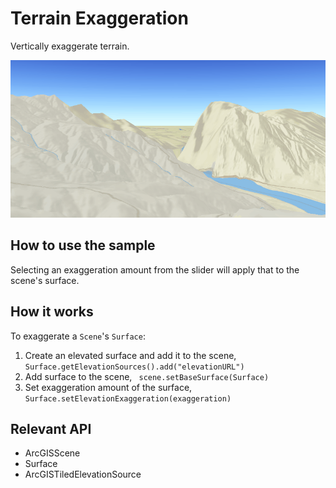 # Terrain Exaggeration

Vertically exaggerate terrain.

<img src="TerrainExaggeration.gif"/>

## How to use the sample

Selecting an exaggeration amount from the slider will apply that to the scene's surface.

## How it works

To exaggerate a `Scene`'s `Surface`:


  1. Create an elevated surface and add it to the scene, `Surface.getElevationSources().add("elevationURL")`
  2. Add surface to the scene, ` scene.setBaseSurface(Surface)`
  3. Set exaggeration amount of the surface, `Surface.setElevationExaggeration(exaggeration)`


## Relevant API


  * ArcGISScene
  * Surface
  * ArcGISTiledElevationSource

